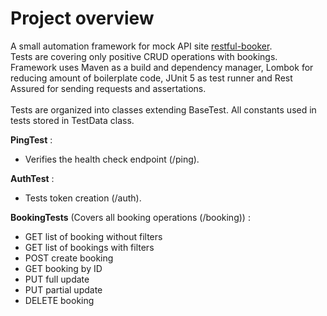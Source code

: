 # Project overview
A small automation framework for mock API site [restful-booker](https://restful-booker.herokuapp.com/apidoc/index.html).</br>
Tests are covering only positive CRUD operations with bookings.</br>
Framework uses Maven as a build and dependency manager, Lombok for reducing amount of boilerplate code, 
JUnit 5 as test runner and Rest Assured for sending requests and assertations.</br>
</br>
Tests are organized into classes extending BaseTest. All constants used in tests stored in TestData class.

**PingTest** : 
- Verifies the health check endpoint (/ping).</br>

**AuthTest** : 
- Tests token creation (/auth).

**BookingTests** (Covers all booking operations (/booking)) :

- GET list of booking without filters
- GET list of bookings with filters
- POST create booking
- GET booking by ID
- PUT full update
- PUT partial update
- DELETE booking